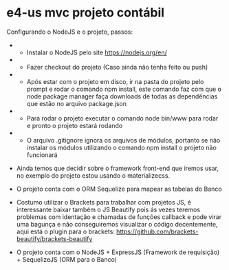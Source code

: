 # e4-us mvc projeto contábil

Configurando o NodeJS e o projeto, passos:

* - Instalar o NodeJS pelo site https://nodejs.org/en/
* - Fazer checkout do projeto (Caso ainda não tenha feito ou push)
* - Após estar com o projeto em disco, ir na pasta do projeto pelo prompt e rodar o comando npm install, este comando faz com que o node package manager faça downloads de todas as dependências que estão no arquivo package.json
* - Para rodar o projeto executar o comando node bin/www para rodar e pronto o projeto estará rodando
* - O arquivo .gitignore ignora os arquivos de módulos, portanto se não instalar os módulos utilizando o comando npm install o projeto não funcionará

* Ainda temos que decidir sobre o framework front-end que iremos usar, no exemplo do projeto estou usando o materializecss.
* O projeto conta com o ORM Sequelize para mapear as tabelas do Banco
* Costumo utilizar o Brackets para trabalhar com projetos JS, é interessante baixar também o JS Beautify pois
  ás vezes teremos problemas com identação e chamadas de funções callback e pode virar uma bagunça e não conseguiremos
  visualizar o código decentemente, aqui está o plugin para o brackets: https://github.com/brackets-beautify/brackets-beautify
  
* O projeto conta com o NodeJS + ExpressJS (Framework de requisição) + SequelizeJS (ORM para o Banco)
